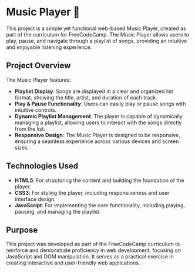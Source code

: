 # Music Player 🎵

This project is a simple yet functional web-based Music Player, created as part of the curriculum for FreeCodeCamp. The Music Player allows users to play, pause, and navigate through a playlist of songs, providing an intuitive and enjoyable listening experience.

## Project Overview

The Music Player features:

- **Playlist Display**: Songs are displayed in a clear and organized list format, showing the title, artist, and duration of each track.
- **Play & Pause Functionality**: Users can easily play or pause songs with intuitive controls.
- **Dynamic Playlist Management**: The player is capable of dynamically managing a playlist, allowing users to interact with the songs directly from the list.
- **Responsive Design**: The Music Player is designed to be responsive, ensuring a seamless experience across various devices and screen sizes.

## Technologies Used

- **HTML5**: For structuring the content and building the foundation of the player.
- **CSS3**: For styling the player, including responsiveness and user interface design.
- **JavaScript**: For implementing the core functionality, including playing, pausing, and managing the playlist.

## Purpose

This project was developed as part of the FreeCodeCamp curriculum to reinforce and demonstrate proficiency in web development, focusing on JavaScript and DOM manipulation. It serves as a practical exercise in creating interactive and user-friendly web applications.

